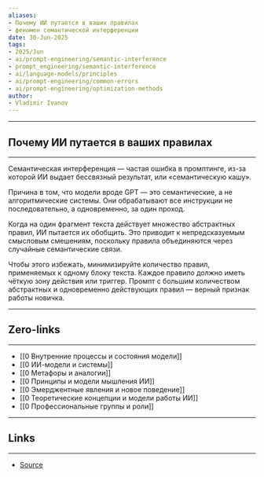 ```yaml
---
aliases: 
- Почему ИИ путается в ваших правилах 
- феномен семантической интерференции
date: 30-Jun-2025
tags:
- 2025/Jun
- ai/prompt-engineering/semantic-interference
- prompt_engineering/semantic-interference
- ai/language-models/principles
- ai/prompt-engineering/common-errors
- ai/prompt-engineering/optimization-methods
author:
- Vladimir Ivanov
---
```

-----
##  Почему ИИ путается в ваших правилах 
-----
Семантическая интерференция — частая ошибка в промптинге, из-за которой ИИ выдает бессвязный результат, или «семантическую кашу».

Причина в том, что модели вроде GPT — это семантические, а не алгоритмические системы. Они обрабатывают все инструкции не последовательно, а одновременно, за один проход. 

Когда на один фрагмент текста действует множество абстрактных правил, ИИ пытается их обобщить. Это приводит к непредсказуемым смысловым смешениям, поскольку правила объединяются через случайные семантические связи.

Чтобы этого избежать, минимизируйте количество правил, применяемых к одному блоку текста. Каждое правило должно иметь чёткую зону действия или триггер. Промпт с большим количеством абстрактных и одновременно действующих правил — верный признак работы новичка.

---
## Zero-links
---
- [[0 Внутренние процессы и состояния модели]]
- [[0 ИИ-модели и системы]]
- [[0 Метафоры и аналогии]]
- [[0 Принципы и модели мышления ИИ]]
- [[0 Эмерджентные явления и новое поведение]]
- [[0 Теоретические концепции и модели работы ИИ]]
- [[0 Профессиональные группы и роли]]

---
## Links
---
- [Source](https://t.me/turboproject/1797)